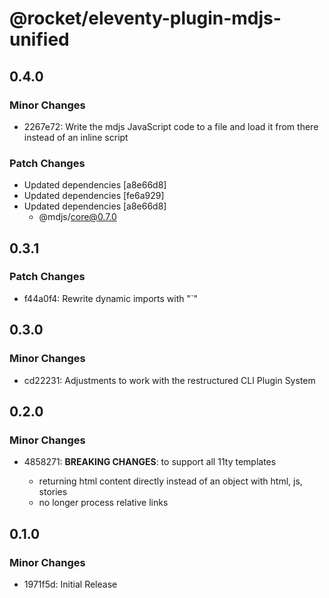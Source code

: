 # @rocket/eleventy-plugin-mdjs-unified

## 0.4.0

### Minor Changes

- 2267e72: Write the mdjs JavaScript code to a file and load it from there instead of an inline script

### Patch Changes

- Updated dependencies [a8e66d8]
- Updated dependencies [fe6a929]
- Updated dependencies [a8e66d8]
  - @mdjs/core@0.7.0

## 0.3.1

### Patch Changes

- f44a0f4: Rewrite dynamic imports with "`"

## 0.3.0

### Minor Changes

- cd22231: Adjustments to work with the restructured CLI Plugin System

## 0.2.0

### Minor Changes

- 4858271: **BREAKING CHANGES**: to support all 11ty templates

  - returning html content directly instead of an object with html, js, stories
  - no longer process relative links

## 0.1.0

### Minor Changes

- 1971f5d: Initial Release
